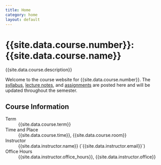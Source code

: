 ```yaml
---
title: Home
category: home
layout: default
---
```


# {{site.data.course.number}}: {{site.data.course.name}}

<p class="lead">{{site.data.course.description}}</p>

Welcome to the course website for {{site.data.course.number}}.  The
[syllabus](syllabus.html), [lecture notes](notes.html), and
[assignments](assignments.html) are posted here and will be updated throughout
the semester.


## Course Information

<dl class="dl-horizontal">
<dt>Term</dt><dd>{{site.data.course.term}}</dd>
<dt>Time and Place</dt><dd>{{site.data.course.time}}, {{site.data.course.room}}</dd>
<dt>Instructor</dt><dd markdown="span">{{site.data.instructor.name}} (`{{site.data.instructor.email}}`)</dd>
<dt>Office Hours</dt><dd>{{site.data.instructor.office_hours}}, {{site.data.instructor.office}}</dd>
</dl>
